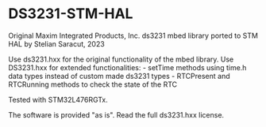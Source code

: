 # DS3231-STM-HAL
Original Maxim Integrated Products, Inc. ds3231 mbed library ported to
STM HAL by Stelian Saracut, 2023

Use ds3231.hxx for the original functionality of the mbed library.
Use DS3231.hxx for extended functionalities:
    - setTime methods using time.h data types instead of custom made ds3231 types
    - RTCPresent and RTCRunning methods to check the state of the RTC

Tested with STM32L476RGTx.

The software is provided "as is". Read the full ds3231.hxx license.